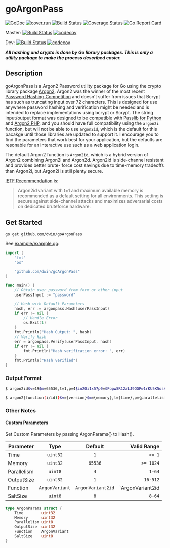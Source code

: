 # goArgonPass

[![GoDoc](https://godoc.org/github.com/dwin/goArgonPass?status.svg)](https://godoc.org/github.com/dwin/goArgonPass)
[![cover.run](https://cover.run/go/github.com/dwin/goArgonPass.svg?style=flat&tag=golang-1.10)](https://cover.run/go?tag=golang-1.10&repo=github.com%2Fdwin%2FgoArgonPass)
[![Build Status](https://travis-ci.org/dwin/goArgonPass.svg?branch=master)](https://travis-ci.org/dwin/goArgonPass)
[![Coverage Status](https://coveralls.io/repos/github/dwin/goArgonPass/badge.svg?branch=master)](https://coveralls.io/github/dwin/goArgonPass?branch=master)
[![Go Report Card](https://goreportcard.com/badge/github.com/dwin/goArgonPass)](https://goreportcard.com/report/github.com/dwin/goArgonPass)

Master:
[![Build Status](https://drone.github.dlsmi.com/api/badges/dwin/goArgonPass/status.svg)](https://drone.github.dlsmi.com/dwin/goArgonPass)
[![codecov](https://codecov.io/gh/dwin/goArgonPass/branch/master/graph/badge.svg)](https://codecov.io/gh/dwin/goArgonPass)

Dev:
[![Build Status](https://drone.github.dlsmi.com/api/badges/dwin/goArgonPass/status.svg?ref=/refs/heads/dev)](https://drone.github.dlsmi.com/dwin/goArgonPass)
[![codecov](https://codecov.io/gh/dwin/goArgonPass/branch/dev/graph/badge.svg)](https://codecov.io/gh/dwin/goArgonPass)

**_All hashing and crypto is done by Go library packages. This is only a utility package to make the process described easier._**

## Description

goArgonPass is a Argon2 Password utility package for Go using the crypto library package [Argon2](https://godoc.org/golang.org/x/crypto/argon2). Argon2 was the winner of the most recent [Password Hashing Competition](https://password-hashing.net/#phc) and doesn't suffer from issues that Bcrypt has such as truncating input over 72 characters. This is designed for use anywhere password hashing and verification might be needed and is intended to replace implementations using bcrypt or Scrypt. The string input/output format was designed to be compatible with [Passlib for Python](https://passlib.readthedocs.io/en/stable/lib/passlib.hash.argon2.html) and [Argon2 PHP](https://wiki.php.net/rfc/argon2_password_hash), and you should have full compatibility using the `argon2i` function, but will not be able to use `argon2id`, which is the default for this pacakge until those libraries are updated to support it. I encourage you to find the parameters that work best for your application, but the defaults are resonable for an interactive use such as a web application login.

The default Argon2 function is `Argon2id`, which is a hybrid version of Argon2 combining Argon2i and Argon2d. Argon2id is side-channel resistant and provides better brute- force cost savings due to time-memory tradeoffs than Argon2i, but Argon2i is still plenty secure.

[IETF Recommendation](https://tools.ietf.org/html/draft-irtf-cfrg-argon2-03#section-9.4) is:

> Argon2id variant with t=1 and maximum available memory is recommended as a default setting for all environments. This setting is secure against side-channel attacks and maximizes adversarial costs on dedicated bruteforce hardware.

## Get Started

```bash
go get github.com/dwin/goArgonPass
```

See [example/example.go](https://github.com/dwin/goArgonPass/blob/master/example/example.go):

```go
import (
    "fmt"
    "os"

    "github.com/dwin/goArgonPass"
)

func main() {
    // Obtain user password from form or other input
    userPassInput := "password"

    // Hash with Default Parameters
    hash, err := argonpass.Hash(userPassInput)
    if err != nil {
        // Handle Error
        os.Exit(1)
    }
    fmt.Println("Hash Output: ", hash)
    // Verify Hash
    err = argonpass.Verify(userPassInput, hash)
    if err != nil {
        fmt.Println("Hash verification error: ", err)
    }
    fmt.Println("Hash verified")
}

```

### Output Format

```bash
$ argon2id$v=19$m=65536,t=1,p=4$in2Oi1x57p0=$FopwSR12aLJ9OGPw1rKU5K5osAOGxOJzxC/shk+i850=

$ argon2{function(i/id)}$v={version}$m={memory},t={time},p={parallelism}${salt(base64)}${digest(base64)}
```

### Other Notes

#### Custom Parameters

Set Custom Parameters by passing ArgonParams{} to Hash().

| Parameter   |      Type      |      Default      |                        Valid Range |
| ----------- | :------------: | :---------------: | ---------------------------------: |
| Time        |    `uint32`    |        `1`        |                             `>= 1` |
| Memory      |    `uint32`    |      `65536`      |                          `>= 1024` |
| Parallelism |    `uint8`     |        `4`        |                             `1-64` |
| OutputSize  |    `uint32`    |        `1`        |                           `16-512` |
| Function    | `ArgonVariant` | `ArgonVariant2id` | `ArgonVariant2id | ArgonVariant2i` |
| SaltSize    |    `uint8`     |        `8`        |                             `8-64` |

```go
type ArgonParams struct {
    Time        uint32
    Memory      uint32
    Parallelism uint8
    OutputSize  uint32
    Function    ArgonVariant
    SaltSize    uint8
}
```